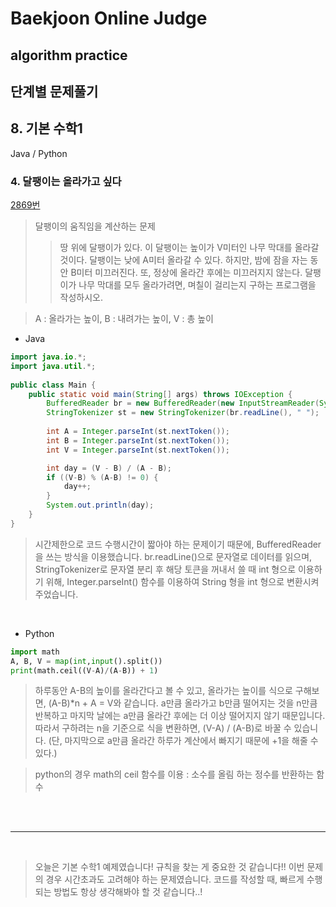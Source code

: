 # Baekjoon Online Judge

## algorithm practice

## 단계별 문제풀기

## 8. 기본 수학1

Java / Python
<br>

### 4. 달팽이는 올라가고 싶다
[2869번](https://www.acmicpc.net/problem/2869) 

> 달팽이의 움직임을 계산하는 문제
>> 땅 위에 달팽이가 있다. 이 달팽이는 높이가 V미터인 나무 막대를 올라갈 것이다.
달팽이는 낮에 A미터 올라갈 수 있다. 하지만, 밤에 잠을 자는 동안 B미터 미끄러진다. 또, 정상에 올라간 후에는 미끄러지지 않는다.
달팽이가 나무 막대를 모두 올라가려면, 며칠이 걸리는지 구하는 프로그램을 작성하시오.

> A : 올라가는 높이, B : 내려가는 높이, V : 총 높이

- Java

```java
import java.io.*;
import java.util.*;
 
public class Main {
	public static void main(String[] args) throws IOException {
        BufferedReader br = new BufferedReader(new InputStreamReader(System.in));
		StringTokenizer st = new StringTokenizer(br.readLine(), " ");
        
		int A = Integer.parseInt(st.nextToken());
		int B = Integer.parseInt(st.nextToken());
		int V = Integer.parseInt(st.nextToken());

		int day = (V - B) / (A - B);    
		if ((V-B) % (A-B) != 0) {
			day++;
		}
		System.out.println(day);
	}
}
``` 

> 시간제한으로 코드 수행시간이 짧아야 하는 문제이기 때문에, BufferedReader 을 쓰는 방식을 이용했습니다.
br.readLine()으로 문자열로 데이터를 읽으며, StringTokenizer로 문자열 분리 후 해당 토큰을 꺼내서 쓸 때 int 형으로 이용하기 위해, Integer.parseInt() 함수를 이용하여 String 형을 int 형으로 변환시켜주었습니다.

<br>

- Python

```python
import math
A, B, V = map(int,input().split())
print(math.ceil((V-A)/(A-B)) + 1)
```

> 하루동안 A-B의 높이를 올라간다고 볼 수 있고, 올라가는 높이를 식으로 구해보면, (A-B)*n + A = V와 같습니다. a만큼 올라가고 b만큼 떨어지는 것을 n만큼 반복하고 마지막 날에는 a만큼 올라간 후에는 더 이상 떨어지지 않기 때문입니다.
따라서 구하려는 n을 기준으로 식을 변환하면, (V-A) / (A-B)로 바꿀 수 있습니다. (단, 마지막으로 a만큼 올라간 하루가 계산에서 빠지기 때문에 +1을 해줄 수 있다.)

> python의 경우 math의 ceil 함수를 이용 : 소수를 올림 하는 정수를 반환하는 함수

<br><br>

---

<br>


> 오늘은 기본 수학1 예제였습니다!
규칙을 찾는 게 중요한 것 같습니다!! 이번 문제의 경우 시간초과도 고려해야 하는 문제였습니다. 코드를 작성할 때, 빠르게 수행되는 방법도 항상 생각해봐야 할 것 같습니다..!
